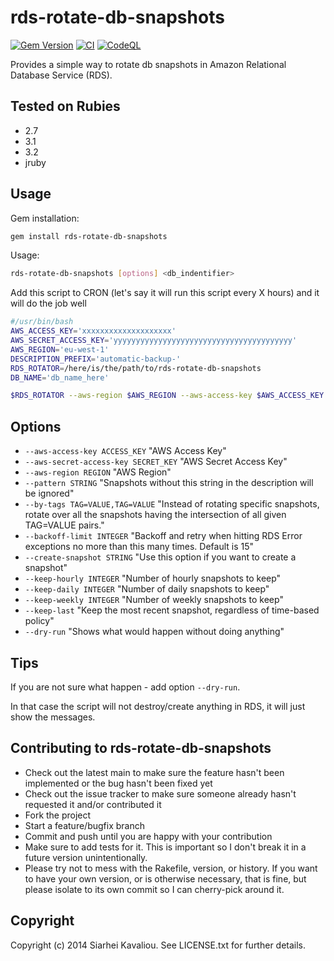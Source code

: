 # rds-rotate-db-snapshots

[<img src="https://badge.fury.io/rb/rds-rotate-db-snapshots.svg" alt="Gem
Version" />](https://badge.fury.io/rb/rds-rotate-db-snapshots) [![CI](https://github.com/serg-kovalev/rds-rotate-db-snapshots/actions/workflows/ci.yml/badge.svg?query=branch%3Amain+event%3Apush)](https://github.com/serg-kovalev/rds-rotate-db-snapshots/actions/workflows/ci.yml?query=branch%3Amain+event%3Apush) [![CodeQL](https://github.com/serg-kovalev/rds-rotate-db-snapshots/actions/workflows/codeql.yml/badge.svg?query=branch%3Amain+event%3Apush)](https://github.com/serg-kovalev/rds-rotate-db-snapshots/actions/workflows/codeql.yml?query=branch%3Amain+event%3Apush)

Provides a simple way to rotate db snapshots in Amazon Relational Database
Service (RDS).

## Tested on Rubies

- 2.7
- 3.1
- 3.2
- jruby

## Usage

Gem installation:

```bash
gem install rds-rotate-db-snapshots
```

Usage:

```bash
rds-rotate-db-snapshots [options] <db_indentifier>
```

Add this script to CRON (let's say it will run this script every X hours) and it will do the job well

```bash
#/usr/bin/bash
AWS_ACCESS_KEY='xxxxxxxxxxxxxxxxxxxx'
AWS_SECRET_ACCESS_KEY='yyyyyyyyyyyyyyyyyyyyyyyyyyyyyyyyyyyyyyyy'
AWS_REGION='eu-west-1'
DESCRIPTION_PREFIX='automatic-backup-'
RDS_ROTATOR=/here/is/the/path/to/rds-rotate-db-snapshots
DB_NAME='db_name_here'

$RDS_ROTATOR --aws-region $AWS_REGION --aws-access-key $AWS_ACCESS_KEY --aws-secret-access-key $AWS_SECRET_ACCESS_KEY --pattern $DESCRIPTION_PREFIX --keep-hourly 24 --keep-daily 7 --keep-weekly 4 --keep-monthly 1 --keep-yearly 0 --create-snapshot $DESCRIPTION_PREFIX$DB_NAME $DB_NAME
```

## Options

- `--aws-access-key ACCESS_KEY` "AWS Access Key"
- `--aws-secret-access-key SECRET_KEY` "AWS Secret Access Key"
- `--aws-region REGION` "AWS Region"
- `--pattern STRING` "Snapshots without this string in the description will be ignored"
- `--by-tags TAG=VALUE,TAG=VALUE` "Instead of rotating specific snapshots, rotate over all the snapshots having the intersection of all given TAG=VALUE pairs."
- `--backoff-limit INTEGER` "Backoff and retry when hitting RDS Error exceptions no more than this many times. Default is 15"
- `--create-snapshot STRING` "Use this option if you want to create a snapshot"
- `--keep-hourly INTEGER` "Number of hourly snapshots to keep"
- `--keep-daily INTEGER` "Number of daily snapshots to keep"
- `--keep-weekly INTEGER` "Number of weekly snapshots to keep"
- `--keep-last` "Keep the most recent snapshot, regardless of time-based policy"
- `--dry-run` "Shows what would happen without doing anything"

## Tips

If you are not sure what happen - add option `--dry-run`.

In that case the script will not destroy/create anything in RDS, it will just
show the messages.

## Contributing to rds-rotate-db-snapshots

- Check out the latest main to make sure the feature hasn't been
  implemented or the bug hasn't been fixed yet
- Check out the issue tracker to make sure someone already hasn't requested
  it and/or contributed it
- Fork the project
- Start a feature/bugfix branch
- Commit and push until you are happy with your contribution
- Make sure to add tests for it. This is important so I don't break it in a
  future version unintentionally.
- Please try not to mess with the Rakefile, version, or history. If you want
  to have your own version, or is otherwise necessary, that is fine, but
  please isolate to its own commit so I can cherry-pick around it.

## Copyright

Copyright (c) 2014 Siarhei Kavaliou. See LICENSE.txt for further details.
